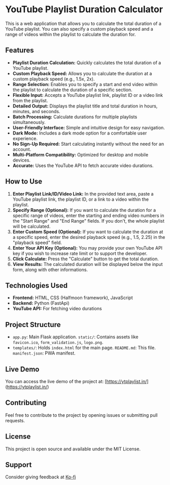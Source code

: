 # YouTube Playlist Duration Calculator

This is a web application that allows you to calculate the total duration of a YouTube playlist. You can also specify a custom playback speed and a range of videos within the playlist to calculate the duration for.

## Features

- **Playlist Duration Calculation:** Quickly calculates the total duration of a YouTube playlist.
- **Custom Playback Speed:**  Allows you to calculate the duration at a custom playback speed (e.g., 1.5x, 2x).
- **Range Selection:**  Enables you to specify a start and end video within the playlist to calculate the duration of a specific section.
- **Flexible Input:** Accepts a YouTube playlist link, playlist ID or a video link from the playlist.
- **Detailed Output:** Displays the playlist title and total duration in hours, minutes, and seconds.
- **Batch Processing:** Calculate durations for multiple playlists simultaneously.
- **User-Friendly Interface:** Simple and intuitive design for easy navigation.
- **Dark Mode:** Includes a dark mode option for a comfortable user experience.
- **No Sign-Up Required:** Start calculating instantly without the need for an account.
- **Multi-Platform Compatibility:** Optimized for desktop and mobile devices.
- **Accurate:** Uses the YouTube API to fetch accurate video durations.

## How to Use

1. **Enter Playlist Link/ID/Video Link:** In the provided text area, paste a YouTube playlist link, the playlist ID, or a link to a video within the playlist.
2. **Specify Range (Optional):** If you want to calculate the duration for a specific range of videos, enter the starting and ending video numbers in the "Start Range" and "End Range" fields. If you don't, the whole playlist will be calculated.
3. **Enter Custom Speed (Optional):** If you want to calculate the duration at a specific speed, enter the desired playback speed (e.g., 1.5, 2.25) in the "playback speed" field.
4. **Enter Your API Key (Optional):** You may provide your own YouTube API key if you wish to increase rate limit or to support the developer.
5. **Click Calculate:**  Press the "Calculate" button to get the total duration.
6. **View Results:** The calculated duration will be displayed below the input form, along with other informations.

## Technologies Used

- **Frontend:** HTML, CSS (Halfmoon framework), JavaScript
- **Backend:** Python (FastApi)
- **YouTube API:** For fetching video durations

## Project Structure
- `app.py`: Main Flask application. `static/`: Contains assets like `favicon.ico`, `form_validation.js`, `logo.png`.
- `templates/`: Holds `index.html` for the main page. `README.md`: This file. `manifest.json`: PWA manifest.




## Live Demo

You can access the live demo of the project at: [https://ytplaylist.in/]
(https://ytplaylist.in/)

## Contributing

Feel free to contribute to the project by opening issues or submitting pull requests.

## License

This project is open source and available under the MIT License.

## Support

Consider giving feedback at [Ko-fi](https://ko-fi.com/anuragyadav)

